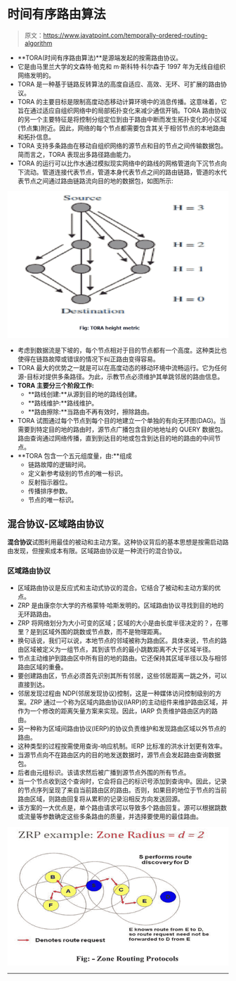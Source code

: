 # 时间有序路由算法

> 原文：<https://www.javatpoint.com/temporally-ordered-routing-algorithm>

*   **TORA(时间有序路由算法)**是源端发起的按需路由协议。
*   它是由马里兰大学的文森特·帕克和 m·斯科特·科尔森于 1997 年为无线自组织网络发明的。
*   TORA 是一种基于链路反转算法的高度自适应、高效、无环、可扩展的路由协议。
*   TORA 的主要目标是限制高度动态移动计算环境中的消息传播。这意味着，它旨在通过适应自组织网络中的局部拓扑变化来减少通信开销。TORA 路由协议的另一个主要特征是将控制分组定位到由于路由中断而发生拓扑变化的小区域(节点集)附近。因此，网络的每个节点都需要包含其关于相邻节点的本地路由和拓扑信息。
*   TORA 支持多条路由在移动自组织网络的源节点和目的节点之间传输数据包。简而言之，TORA 表现出多路径路由能力。
*   TORA 的运行可以比作水通过模拟现实网络中的路线的网格管道向下沉节点向下流动。管道连接代表节点，管道本身代表节点之间的路由链路，管道的水代表节点之间通过路由链路流向目的地的数据包，如图所示:

![Temporally Ordered Routing Algorithm - TORA](img/1574c48e9ee76141b5c357a7ccac42a3.png)

*   考虑到数据流是下坡的，每个节点相对于目的节点都有一个高度。这种类比也使得在链路故障或错误的情况下纠正路由变得容易。
*   TORA 最大的优势之一就是可以在高度动态的移动环境中流畅运行。它为任何源-目标对提供多条路径。为此，示教节点必须维护其单跳邻居的路由信息。
*   **TORA 主要分三个阶段工作:**
    *   **路线创建:**从源到目的地的路线创建。
    *   **路线维护:**路线维护。
    *   **路由擦除:**当路由不再有效时，擦除路由。
*   TORA 试图通过每个节点到每个目的地建立一个单独的有向无环图(DAG)。当需要到特定目的地的路由时，源节点广播包含目的地地址的 QUERY 数据包。路由查询通过网络传播，直到到达目的地或包含到达目的地的路由的中间节点。
*   **TORA 包含一个五元组度量，由:**组成
    *   链路故障的逻辑时间。
    *   定义新参考级别的节点的唯一标识。
    *   反射指示器位。
    *   传播排序参数。
    *   节点的唯一标识。

## 混合协议-区域路由协议

**混合协议**试图利用最佳的被动和主动方案。这种协议背后的基本思想是按需启动路由发现，但搜索成本有限。区域路由协议是一种流行的混合协议。

### 区域路由协议

*   区域路由协议是反应式和主动式协议的混合。它结合了被动和主动方案的优点。
*   ZRP 是由康奈尔大学的齐格蒙特·哈斯发明的。区域路由协议寻找到目的地的无环路路由。
*   ZRP 将网络划分为大小可变的区域；区域的大小是由长度半径决定的？，在哪里？是到区域外围的跳数或节点数，而不是物理距离。
*   换句话说，我们可以说，本地节点的邻域被称为路由区。具体来说，节点的路由区域被定义为一组节点，其到该节点的最小跳数距离不大于区域半径。
*   节点主动维护到路由区中所有目的地的路由。它还保持其区域半径以及与相邻路由区域的重叠。
*   要创建路由区，节点必须首先识别其所有邻居，这些邻居距离一跳之外，可以直接到达。
*   邻居发现过程由 NDP(邻居发现协议)控制，这是一种媒体访问控制级别的方案。ZRP 通过一个称为区域内路由协议(IARP)的主动组件来维护路由区域，并作为一个修改的距离矢量方案来实现。因此，IARP 负责维护路由区内的路由。
*   另一种称为区域间路由协议(IERP)的协议负责维护和发现路由区域以外节点的路由。
*   这种类型的过程按需使用查询-响应机制。IERP 比标准的洪水计划更有效率。
*   当源节点向不在路由区内的目的地发送数据时，源节点会发起路由查询数据包。
*   后者由元组<source node="" id="" request="" number="">标识。该请求然后被广播到源节点外围的所有节点。
*   当一个节点收到这个查询时，它会将自己的标识号添加到查询中。因此，记录的节点序列呈现了来自当前路由区的路由。否则，如果目的地位于节点的当前路由区域，则路由回复将从累积的记录沿相反方向发送回源。
*   该方案的一大优点是，单个路由请求可以导致多个路由回复。源可以根据跳数或流量等参数确定这些多条路由的质量，并选择要使用的最佳路由。

![Temporally Ordered Routing Algorithm - TORA](img/f25307b9f9cad019d67078cb50eb9084.png)

* * *